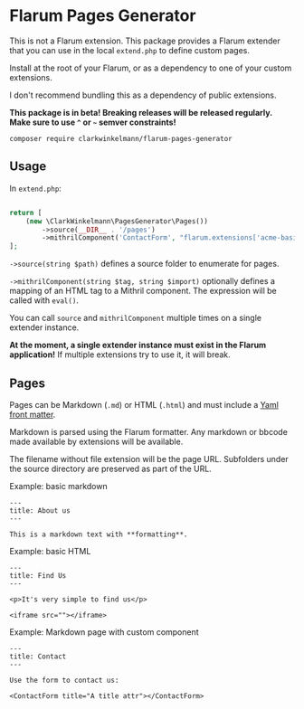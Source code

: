 # Flarum Pages Generator

This is not a Flarum extension.
This package provides a Flarum extender that you can use in the local `extend.php` to define custom pages.

Install at the root of your Flarum, or as a dependency to one of your custom extensions.

I don't recommend bundling this as a dependency of public extensions.

**This package is in beta! Breaking releases will be released regularly. Make sure to use `^` or `~` semver constraints!**

    composer require clarkwinkelmann/flarum-pages-generator

## Usage

In `extend.php`:

```php

return [
    (new \ClarkWinkelmann\PagesGenerator\Pages())
        ->source(__DIR__ . '/pages')
        ->mithrilComponent('ContactForm', "flarum.extensions['acme-basic-form'].ContactForm"),
];

```

`->source(string $path)` defines a source folder to enumerate for pages.

`->mithrilComponent(string $tag, string $import)` optionally defines a mapping of an HTML tag to a Mithril component.
The expression will be called with `eval()`.

You can call `source` and `mithrilComponent` multiple times on a single extender instance.

**At the moment, a single extender instance must exist in the Flarum application!**
If multiple extensions try to use it, it will break.

## Pages

Pages can be Markdown (`.md`) or HTML (`.html`) and must include a [Yaml front matter](https://github.com/spatie/yaml-front-matter).

Markdown is parsed using the Flarum formatter.
Any markdown or bbcode made available by extensions will be available.

The filename without file extension will be the page URL.
Subfolders under the source directory are preserved as part of the URL.

Example: basic markdown

```
---
title: About us
---

This is a markdown text with **formatting**.
```

Example: basic HTML

```
---
title: Find Us
---

<p>It's very simple to find us</p>

<iframe src=""></iframe>
```

Example: Markdown page with custom component

```
---
title: Contact
---

Use the form to contact us:

<ContactForm title="A title attr"></ContactForm>
```
